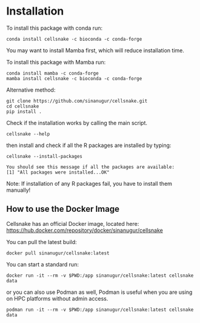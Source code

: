 Installation
============
To install this package with conda run:

```
conda install cellsnake -c bioconda -c conda-forge 
```

You may want to install Mamba first, which will reduce installation time.

To install this package with Mamba run:

```
conda install mamba -c conda-forge
mamba install cellsnake -c bioconda -c conda-forge 
```

Alternative method:
```
git clone https://github.com/sinanugur/cellsnake.git
cd cellsnake
pip install .
```

Check if the installation works by calling the main script.
```
cellsnake --help
```

then install and check if all the R packages are installed by typing:
```
cellsnake --install-packages

You should see this message if all the packages are available:
[1] "All packages were installed...OK"
```

Note: If installation of any R packages fail, you have to install them manually!


How to use the Docker Image
-----------------------
Cellsnake has an official Docker image, located here: https://hub.docker.com/repository/docker/sinanugur/cellsnake



You can pull the latest build:

```
docker pull sinanugur/cellsnake:latest
```

You can start a standard run:
```
docker run -it --rm -v $PWD:/app sinanugur/cellsnake:latest cellsnake data
```

or you can also use Podman as well, Podman is useful when you are using on HPC platforms without admin access.

```
podman run -it --rm -v $PWD:/app sinanugur/cellsnake:latest cellsnake data